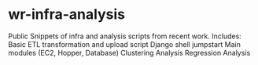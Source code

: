 # wr-infra-analysis
Public Snippets of infra and analysis scripts from recent work. Includes:
Basic ETL transformation and upload script
Django shell jumpstart
Main modules (EC2, Hopper, Database)
Clustering Analysis
Regression Analysis
